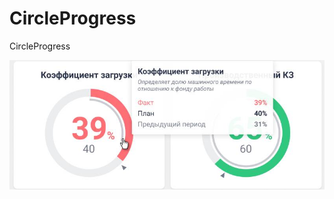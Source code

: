 # CircleProgress
CircleProgress

![alt text](https://raw.githubusercontent.com/rekbrjdf/CircleProgress/master/img.jpg)
